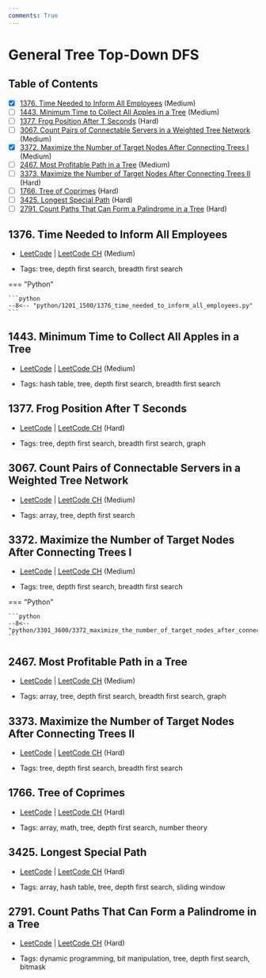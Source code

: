 ```yaml
---
comments: True
---
```


# General Tree Top-Down DFS

## Table of Contents

- [x] [1376. Time Needed to Inform All Employees](https://leetcode.cn/problems/time-needed-to-inform-all-employees/) (Medium)
- [ ] [1443. Minimum Time to Collect All Apples in a Tree](https://leetcode.cn/problems/minimum-time-to-collect-all-apples-in-a-tree/) (Medium)
- [ ] [1377. Frog Position After T Seconds](https://leetcode.cn/problems/frog-position-after-t-seconds/) (Hard)
- [ ] [3067. Count Pairs of Connectable Servers in a Weighted Tree Network](https://leetcode.cn/problems/count-pairs-of-connectable-servers-in-a-weighted-tree-network/) (Medium)
- [x] [3372. Maximize the Number of Target Nodes After Connecting Trees I](https://leetcode.cn/problems/maximize-the-number-of-target-nodes-after-connecting-trees-i/) (Medium)
- [ ] [2467. Most Profitable Path in a Tree](https://leetcode.cn/problems/most-profitable-path-in-a-tree/) (Medium)
- [ ] [3373. Maximize the Number of Target Nodes After Connecting Trees II](https://leetcode.cn/problems/maximize-the-number-of-target-nodes-after-connecting-trees-ii/) (Hard)
- [ ] [1766. Tree of Coprimes](https://leetcode.cn/problems/tree-of-coprimes/) (Hard)
- [ ] [3425. Longest Special Path](https://leetcode.cn/problems/longest-special-path/) (Hard)
- [ ] [2791. Count Paths That Can Form a Palindrome in a Tree](https://leetcode.cn/problems/count-paths-that-can-form-a-palindrome-in-a-tree/) (Hard)

## 1376. Time Needed to Inform All Employees

-   [LeetCode](https://leetcode.com/problems/time-needed-to-inform-all-employees/) | [LeetCode CH](https://leetcode.cn/problems/time-needed-to-inform-all-employees/) (Medium)

-   Tags: tree, depth first search, breadth first search

=== "Python"

    ```python
    --8<-- "python/1201_1500/1376_time_needed_to_inform_all_employees.py"
    ```



## 1443. Minimum Time to Collect All Apples in a Tree

-   [LeetCode](https://leetcode.com/problems/minimum-time-to-collect-all-apples-in-a-tree/) | [LeetCode CH](https://leetcode.cn/problems/minimum-time-to-collect-all-apples-in-a-tree/) (Medium)

-   Tags: hash table, tree, depth first search, breadth first search


## 1377. Frog Position After T Seconds

-   [LeetCode](https://leetcode.com/problems/frog-position-after-t-seconds/) | [LeetCode CH](https://leetcode.cn/problems/frog-position-after-t-seconds/) (Hard)

-   Tags: tree, depth first search, breadth first search, graph


## 3067. Count Pairs of Connectable Servers in a Weighted Tree Network

-   [LeetCode](https://leetcode.com/problems/count-pairs-of-connectable-servers-in-a-weighted-tree-network/) | [LeetCode CH](https://leetcode.cn/problems/count-pairs-of-connectable-servers-in-a-weighted-tree-network/) (Medium)

-   Tags: array, tree, depth first search


## 3372. Maximize the Number of Target Nodes After Connecting Trees I

-   [LeetCode](https://leetcode.com/problems/maximize-the-number-of-target-nodes-after-connecting-trees-i/) | [LeetCode CH](https://leetcode.cn/problems/maximize-the-number-of-target-nodes-after-connecting-trees-i/) (Medium)

-   Tags: tree, depth first search, breadth first search

=== "Python"

    ```python
    --8<-- "python/3301_3600/3372_maximize_the_number_of_target_nodes_after_connecting_trees_i.py"
    ```



## 2467. Most Profitable Path in a Tree

-   [LeetCode](https://leetcode.com/problems/most-profitable-path-in-a-tree/) | [LeetCode CH](https://leetcode.cn/problems/most-profitable-path-in-a-tree/) (Medium)

-   Tags: array, tree, depth first search, breadth first search, graph


## 3373. Maximize the Number of Target Nodes After Connecting Trees II

-   [LeetCode](https://leetcode.com/problems/maximize-the-number-of-target-nodes-after-connecting-trees-ii/) | [LeetCode CH](https://leetcode.cn/problems/maximize-the-number-of-target-nodes-after-connecting-trees-ii/) (Hard)

-   Tags: tree, depth first search, breadth first search


## 1766. Tree of Coprimes

-   [LeetCode](https://leetcode.com/problems/tree-of-coprimes/) | [LeetCode CH](https://leetcode.cn/problems/tree-of-coprimes/) (Hard)

-   Tags: array, math, tree, depth first search, number theory


## 3425. Longest Special Path

-   [LeetCode](https://leetcode.com/problems/longest-special-path/) | [LeetCode CH](https://leetcode.cn/problems/longest-special-path/) (Hard)

-   Tags: array, hash table, tree, depth first search, sliding window


## 2791. Count Paths That Can Form a Palindrome in a Tree

-   [LeetCode](https://leetcode.com/problems/count-paths-that-can-form-a-palindrome-in-a-tree/) | [LeetCode CH](https://leetcode.cn/problems/count-paths-that-can-form-a-palindrome-in-a-tree/) (Hard)

-   Tags: dynamic programming, bit manipulation, tree, depth first search, bitmask
